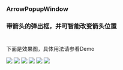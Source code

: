 ### ArrowPopupWindow 
### 带箭头的弹出框，并可智能改变箭头位置
#

下面是效果图，具体用法请参看Demo

![](/images/1.png)
![](/images/2.png)
![](/images/3.png)
![](/images/4.png)
![](/images/5.png)
![](/images/6.png)

